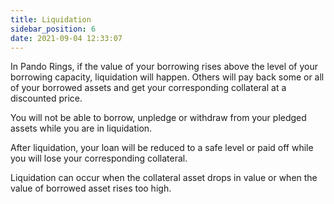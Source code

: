 ```yaml
---
title: Liquidation
sidebar_position: 6
date: 2021-09-04 12:33:07
---
```


In Pando Rings, if the value of your borrowing rises above the level of your borrowing capacity, liquidation will happen. Others will pay back some or all of your borrowed assets and get your corresponding collateral at a discounted price.
 
You will not be able to borrow, unpledge or withdraw from your pledged assets while you are in liquidation. 

After liquidation, your loan will be reduced to a safe level or paid off while you will lose your corresponding collateral. 
 
Liquidation can occur when the collateral asset drops in value or when the value of borrowed asset rises too high.

 